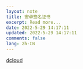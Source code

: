 ```yaml
---
layout: note
title: 安卓签名证书
excerpt: Read more...
date: 2022-5-29 14:17:11
updated: 2022-5-29 14:17:11
comments: false
lang: zh-CN
---
```


[dcloud](https://ask.dcloud.net.cn/article/35777)
  